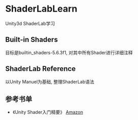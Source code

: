 # ShaderLabLearn
Unity3d ShaderLab学习

## Built-in Shaders
目标是builtin_shaders-5.6.3f1, 对其中所有Shader进行详细注释

## ShaderLab Reference
以Unity Manuel为基础, 整理ShaderLab语法


## 参考书单
* 《Unity Shader入门精要》 [Amazon](https://www.amazon.cn/Unity-Shader%E5%85%A5%E9%97%A8%E7%B2%BE%E8%A6%81-%E5%86%AF%E4%B9%90%E4%B9%90/dp/B01G95GMU6)

